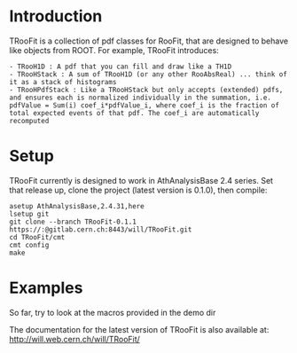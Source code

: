 Introduction
============

TRooFit is a collection of pdf classes for RooFit, that are designed to behave like objects from ROOT. For example, TRooFit introduces:

    - TRooH1D : A pdf that you can fill and draw like a TH1D
    - TRooHStack : A sum of TRooH1D (or any other RooAbsReal) ... think of it as a stack of histograms
    - TRooHPdfStack : Like a TRooHStack but only accepts (extended) pdfs, and ensures each is normalized individually in the summation, i.e. pdfValue = Sum(i) coef_i*pdfValue_i, where coef_i is the fraction of total expected events of that pdf. The coef_i are automatically recomputed 


Setup
=====

TRooFit currently is designed to work in AthAnalysisBase 2.4 series. Set that release up, clone the project (latest version is 0.1.0), then compile:

```
asetup AthAnalysisBase,2.4.31,here
lsetup git
git clone --branch TRooFit-0.1.1 https://:@gitlab.cern.ch:8443/will/TRooFit.git
cd TRooFit/cmt
cmt config
make
```

Examples
========
So far, try to look at the macros provided in the demo dir

The documentation for the latest version of TRooFit is also available at: http://will.web.cern.ch/will/TRooFit/